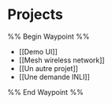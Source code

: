 # Projects
%% Begin Waypoint %%
- [[Demo UI]]
- [[Mesh wireless network]]
- [[Un autre projet]]
- [[Une demande INLI]]

%% End Waypoint %%
